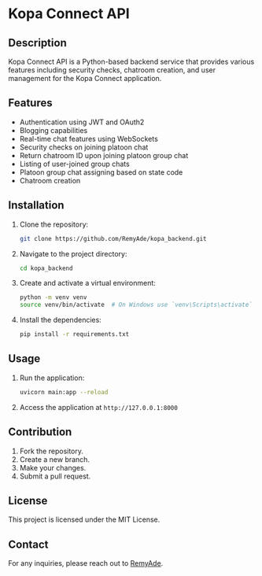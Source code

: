 # Kopa Connect API

## Description
Kopa Connect API is a Python-based backend service that provides various features including security checks, chatroom creation, and user management for the Kopa Connect application.

## Features
- Authentication using JWT and OAuth2
- Blogging capabilities
- Real-time chat features using WebSockets
- Security checks on joining platoon chat
- Return chatroom ID upon joining platoon group chat
- Listing of user-joined group chats
- Platoon group chat assigning based on state code
- Chatroom creation

## Installation

1. Clone the repository:
    ```sh
    git clone https://github.com/RemyAde/kopa_backend.git
    ```

2. Navigate to the project directory:
    ```sh
    cd kopa_backend
    ```

3. Create and activate a virtual environment:
    ```sh
    python -m venv venv
    source venv/bin/activate  # On Windows use `venv\Scripts\activate`
    ```

4. Install the dependencies:
    ```sh
    pip install -r requirements.txt
    ```

## Usage

1. Run the application:
    ```sh
    uvicorn main:app --reload
    ```

2. Access the application at `http://127.0.0.1:8000`

## Contribution

1. Fork the repository.
2. Create a new branch.
3. Make your changes.
4. Submit a pull request.

## License

This project is licensed under the MIT License.

## Contact

For any inquiries, please reach out to [RemyAde](https://github.com/RemyAde).
